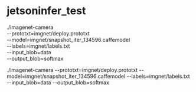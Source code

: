 # jetsoninfer_test

./imagenet-camera \
--prototxt=imgnet/deploy.prototxt \
--model=imgnet/snapshot_iter_134596.caffemodel \
--labels=imgnet/labels.txt \
--input_blob=data \
--output_blob=softmax

./imagenet-camera --prototxt=imgnet/deploy.prototxt --model=imgnet/snapshot_iter_134596.caffemodel --labels=imgnet/labels.txt --input_blob=data --output_blob=softmax


